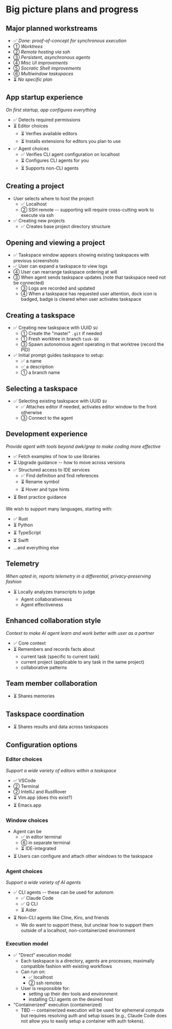 # Big picture plans and progress

## Major planned workstreams

* ✅ *Done: proof-of-concept for synchronous execution*
* ① *Worktrees*
* ② *Remote hosting via ssh*
* ③ *Persistent, asynchronous agents*
* ④ *Misc UI improvements*
* ⑤ *Socratic Shell improvements*
* ⑥ *Multiwindow taskspaces*
* ⏳ *No specific plan*

## App startup experience

*On first startup, app configures everything*

* ✅ Detects required permissions
* ⏳ Editor choices
    * ⏳ Verifies available editors
    * ⏳ Installs extensions for editors you plan to use
* ✅ Agent choices
    * ✅ Verifies CLI agent configuration on localhost
    * ⏳ Configures CLI agents for you
    * ⏳ Supports non-CLI agents

## Creating a project

* User selects where to host the project
    * ✅ Localhost
    * ② SSH remote -- supporting will require cross-cutting work to execute via ssh
* ✅ Creating new projects
    * ✅ Creates base project directory structure

## Opening and viewing a project

* ✅ Taskspace window appears showing existing taskspaces with previous screenshots
* ✅ User can expand a taskspace to view logs
* ④ User can rearrange taskspace ordering at will
* ③ When agent sends taskspace updates (note that taskspace need not be connected)
    * ③ Logs are recorded and updated
    * ④ When a taskspace has requested user attention, dock icon is badged, badge is cleared when user activates taskspace

## Creating a taskspace

* ✅ Creating new taskspace with UUID `$U`
    * ① Create the "master" `.git` if needed
    * ① Fresh worktree in branch `task-$U`
    * ③ Spawn autonomous agent operating in that worktree (record the PID)
* ✅ Initial prompt guides taskspace to setup:
    * ✅ a name
    * ✅ a description
    * ① a branch name

## Selecting a taskspace

* ✅ Selecting existing taskspace with UUID `$U`
    * ✅ Attaches editor if needed, activates editor window to the front otherwise
    * ③ Connect to the agent

## Development experience

*Provide agent with tools beyond awk/grep to make coding more effective*

* ✅ Fetch examples of how to use libraries
* ⏳ Upgrade guidance -- how to move across versions
* ✅ Structured access to IDE services
    * ✅ Find definition and find references
    * ⏳ Rename symbol
    * ⏳ Hover and type hints
* ⏳ Best practice guidance

We wish to support many languages, starting with:

* ✅ Rust
* ⏳ Python
* ⏳ TypeScript
* ⏳ Swift
* ...and everything else

## Telemetry

*When opted in, reports telemetry in a differential, privacy-preserving fashion*

* ⏳ Locally analyzes transcripts to judge
    * Agent collaborativeness
    * Agent effectiveness

## Enhanced collaboration style

*Context to make AI agent learn and work better with user as a partner*

* ✅ Core context
* ⏳ Remembers and records facts about
    * current task (specific to current task)
    * current project (applicable to any task in the same project)
    * collaborative patterns

## Team member collaboration

* ⏳ Shares memories 

## Taskspace coordination

* ⏳ Shares results and data across taskspaces

## Configuration options

### Editor choices

*Support a wide variety of editors within a taskspace*

* ✅ VSCode
* ② Terminal
* ② IntelliJ and RustRover
* ⏳ Vim.app (does this exist?)
* ⏳ Emacs.app

### Window choices

* Agent can be
    * ✅ in editor terminal
    * ⑥ in separate terminal
    * ⏳ IDE-integrated
* ⏳ Users can configure and attach other windows to the taskspace

### Agent choices

*Support a wide variety of AI agents*

* ✅ CLI agents -- these can be used for autonom
    * ✅ Claude Code
    * ✅ Q CLI
    * ⏳ Aider
* ⏳ Non-CLI agents like Cline, Kiro, and friends
    * We do want to support these, but unclear how to support them outside of a localhost, non-containerized environment

### Execution model

* ✅ "Direct" execution model
    * Each taskspace is a directory, agents are processes; maximally compatible fashion with existing workflows
    * Can run on:
        * ✅ localhost
        * ② ssh remotes
    * User is responsible for:
        * setting up their dev tools and environment
        * installing CLI agents on the desired host
* "Containerized" execution (containerized)
    * TBD -- containerized execution will be used for ephemeral compute but requires resolving auth and setup issues (e.g., Claude Code does not allow you to easily setup a container with auth tokens).